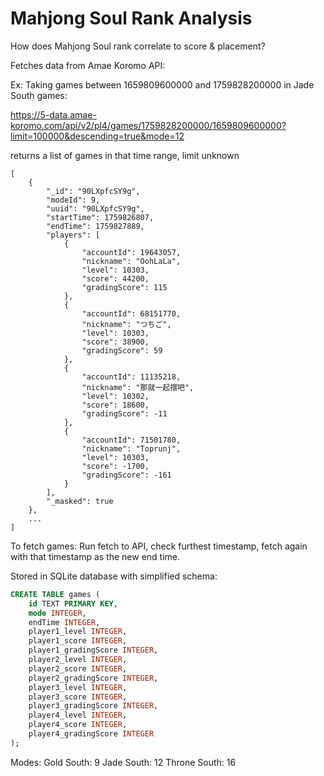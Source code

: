 # Mahjong Soul Rank Analysis

How does Mahjong Soul rank correlate to score & placement?

Fetches data from Amae Koromo API:

Ex: Taking games between 1659809600000 and 1759828200000 in Jade South games:

https://5-data.amae-koromo.com/api/v2/pl4/games/1759828200000/1659809600000?limit=100000&descending=true&mode=12

returns a list of games in that time range, limit unknown

```
[
	{
		"_id": "90LXpfcSY9g",
		"modeId": 9,
		"uuid": "90LXpfcSY9g",
		"startTime": 1759826807,
		"endTime": 1759827889,
		"players": [
			{
				"accountId": 19643057,
				"nickname": "OohLaLa",
				"level": 10303,
				"score": 44200,
				"gradingScore": 115
			},
			{
				"accountId": 68151770,
				"nickname": "つちご",
				"level": 10303,
				"score": 38900,
				"gradingScore": 59
			},
			{
				"accountId": 11135218,
				"nickname": "那就一起摆吧",
				"level": 10302,
				"score": 18600,
				"gradingScore": -11
			},
			{
				"accountId": 71501780,
				"nickname": "Toprunj",
				"level": 10303,
				"score": -1700,
				"gradingScore": -161
			}
		],
		"_masked": true
	}, 
    ...
]
```

To fetch games:
Run fetch to API, check furthest timestamp, fetch again with that timestamp as the new end time.

Stored in SQLite database with simplified schema:

```sql
CREATE TABLE games (
    id TEXT PRIMARY KEY,
    mode INTEGER,
    endTime INTEGER,
    player1_level INTEGER,
    player1_score INTEGER,
    player1_gradingScore INTEGER,
    player2_level INTEGER,
    player2_score INTEGER,
    player2_gradingScore INTEGER,
    player3_level INTEGER,
    player3_score INTEGER,
    player3_gradingScore INTEGER,
    player4_level INTEGER,
    player4_score INTEGER,
    player4_gradingScore INTEGER
);
```

Modes:
Gold South: 9
Jade South: 12
Throne South: 16
